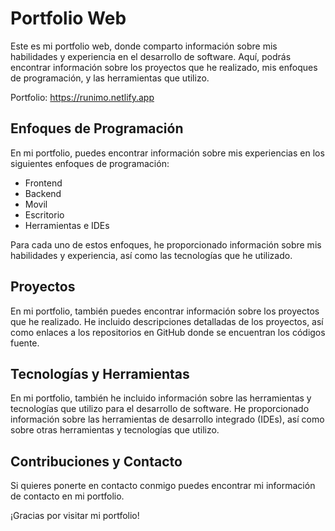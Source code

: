 # Portfolio Web

Este es mi portfolio web, donde comparto información sobre mis habilidades y experiencia en el desarrollo de software. Aquí, podrás encontrar información sobre los proyectos que he realizado, mis enfoques de programación, y las herramientas que utilizo.

Portfolio: https://runimo.netlify.app

## Enfoques de Programación

En mi portfolio, puedes encontrar información sobre mis experiencias en los siguientes enfoques de programación:

- Frontend
- Backend
- Movil
- Escritorio
- Herramientas e IDEs

Para cada uno de estos enfoques, he proporcionado información sobre mis habilidades y experiencia, así como las tecnologías que he utilizado.

## Proyectos

En mi portfolio, también puedes encontrar información sobre los proyectos que he realizado. He incluido descripciones detalladas de los proyectos, así como enlaces a los repositorios en GitHub donde se encuentran los códigos fuente.

## Tecnologías y Herramientas

En mi portfolio, también he incluido información sobre las herramientas y tecnologías que utilizo para el desarrollo de software. He proporcionado información sobre las herramientas de desarrollo integrado (IDEs), así como sobre otras herramientas y tecnologías que utilizo.

## Contribuciones y Contacto

Si quieres ponerte en contacto conmigo puedes encontrar mi información de contacto en mi portfolio.

¡Gracias por visitar mi portfolio!
